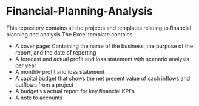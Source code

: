 # Financial-Planning-Analysis
This repository contains all the projects and templates relating to financial planning and analysis
The Excel template contains
- A cover page: Containing the name of the business, the purpose of the report, and the date of reporting
- A forecast and actual profit and loss statement with scenario analysis per year
- A monthly profit and loss statement
- A capital budget that shows the net present value of cash inflows and outflows from a project
- A budget vs actual report for key financial KPI's
- A note to accounts
